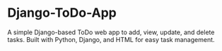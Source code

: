 # Django-ToDo-App
A simple Django-based ToDo web app to add, view, update, and delete tasks. Built with Python, Django, and HTML for easy task management.
